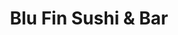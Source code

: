 ---
layout: place
title: "Blu Fin Sushi & Bar"
permalink: /arkansas/springdale/blu-fin-sushi-bar.html
stateAbbr: AR
stateName: Arkansas
cityName: Springdale
seo:
  name: "Blu Fin Sushi & Bar"
  type: Restaurant
  links: https://m.facebook.com/Blufinsushibar/
description: "Blu Fin Sushi & Bar serves delicious sushi in Springdale, Arkansas. Try fresh Japanese dishes for a great dining experience. "
place_id: ChIJw_VQPcRsyYcREKqGm4Y_vr0
photos:
  - name: >-
      places/ChIJw_VQPcRsyYcREKqGm4Y_vr0/photos/AeeoHcJRGofuXNz_VOjqWIbd44VA0WvBU2OP2DzdxxCaPWmP7iQYdTjIJrd2WIbaRdCCOkp_-LtJvczHdMf6nUSltE0qCmt5dnz5I-my1RGwBXmr8dB5G2oxjiK2ave1cBBA93Icw6ASNsHZemIRUGI2-MnjeumpD229sf4eu6rpvkbbBeBi1gsai5gBcA6WI-xbVzNjc77bAz26OxW-JI1oYhc0NC9TlpX5EvB9UsM-7TAWKt9P3hp2Mo2ZFgqtkodb8_aBKg8w0dCWnEiVG4jHoR0yzQp6NT7oU-MseWOCP-9LcKeW2TiRw411-yHyRIDEmRIbwYHSXm1ZIkR34hgBq4DVXGKLyFgXgkHqpekqwiB476FnLiRPMpllryIFndiTf5s5-5POJQ5YcGyWqNEHMe78V7-Sltt-AmmV9yW9J04UFj1n
    widthPx: 4032
    heightPx: 3024
    authorAttributions:
      - displayName: Manos Stergen
        uri: https://maps.google.com/maps/contrib/103581966733110037185
        photoUri: >-
          https://lh3.googleusercontent.com/a-/ALV-UjXCS0yCKnAU2eKmTjRLAFens0qz_o9Nh2vqIsWfFiClcRXA70TX=s100-p-k-no-mo
    flagContentUri: >-
      https://www.google.com/local/imagery/report/?cb_client=maps_api_places.places_api&image_key=!1e10!2sCIHM0ogKEICAgICho_eU9QE&hl=en-US
    googleMapsUri: >-
      https://www.google.com/maps/place//data=!3m4!1e2!3m2!1sCIHM0ogKEICAgICho_eU9QE!2e10!4m2!3m1!1s0x87c96cc43d50f5c3:0xbdbe3f869b86aa10
  - name: >-
      places/ChIJw_VQPcRsyYcREKqGm4Y_vr0/photos/AeeoHcLsERMGlyZ9xhtxj2R6D8x3RIv7_Srw2teL2XrZjVgJj2DzF53xIR-JPamAPF2lOYuJucW-CZ7SWxfmA08Rxv2_HxV41bSq0sREAWEIQde6kdiq5KO22r2tD1WFzzICrXPf94HZld1rfAjxYd9hcMzlSf_PKrMxSN4YAqAconB_bpBfyfYnLvMeCi-3WcYz8wXhfVGm3NgMON497gicu2qcZ3ofdf4shwx0MpjiImO-lI0NfLJ1i6gkPKKSTAhzMcSPmC5DjOcFzUrAK7vgz167EsoJ1qp9P4TGWmAaTkNQjPn6e7DLZlJIe1lzTko12DhtuRqz4-sLCsrHC_nRr8CYIdTxcF-AFUmns3ahsBheMgzU0-6GaUhb2FZ-VnepwuA9AVVl7FtBXcFyzh7pvU4iLaIdUostlqyEN04p-ly2Iw
    widthPx: 4800
    heightPx: 2879
    authorAttributions:
      - displayName: Lili Xu
        uri: https://maps.google.com/maps/contrib/102760921629384132730
        photoUri: >-
          https://lh3.googleusercontent.com/a-/ALV-UjUhbzDU-ZWNT3jRMnwoP3NLwuU35AO2EyoW9ijZyVYWAcB-rH9M=s100-p-k-no-mo
    flagContentUri: >-
      https://www.google.com/local/imagery/report/?cb_client=maps_api_places.places_api&image_key=!1e10!2sCIHM0ogKEICAgIDD88CBPg&hl=en-US
    googleMapsUri: >-
      https://www.google.com/maps/place//data=!3m4!1e2!3m2!1sCIHM0ogKEICAgIDD88CBPg!2e10!4m2!3m1!1s0x87c96cc43d50f5c3:0xbdbe3f869b86aa10
  - name: >-
      places/ChIJw_VQPcRsyYcREKqGm4Y_vr0/photos/AeeoHcJAK2bCBoy6Jk9-YBFULXp81gRs9XhFnXzLBXLsr6tDW85NcDx-WPVnaC5RbDOtP3q62Q7SnUSL_IQhNrHzVefHeOX2HD-2dpU5onkBIRSiRjRr3vCjelrr3VLZ8JO7ROo3lln3_9qxCXTdaARUidG6wlzImR-UfZfbbxIGNdfX7kpkXZbb2K8WgGisO4eB_TP7RyAW6TU4STPQrrXdlkdC5cmUVpgTlEN84AQcuXfkL5sESPI0u-GFF7tTUfFxczyKgn6ZuaTq5Xm12ue6Uwdhb3LoDBKSdlUmTX3p2Vepmw0ttXzk5ZMajA0gpWxWaEYR1zd9d8_rLXu6C8-haciuSc_CrMVcjCndCJyq532EWoRJZSOX5oxgyJigPih7t5d16KoUk_YowTRdNmVyDO52VcJovu4Kik78EuXe7lfM-fU1
    widthPx: 4080
    heightPx: 3072
    authorAttributions:
      - displayName: Kellie Guy
        uri: https://maps.google.com/maps/contrib/101700330699332307075
        photoUri: >-
          https://lh3.googleusercontent.com/a-/ALV-UjUq2hDBm8SIN0pk6qX9gqBEvMwkpnkzHeH6_TH1XZhzTFSZf_UTjQ=s100-p-k-no-mo
    flagContentUri: >-
      https://www.google.com/local/imagery/report/?cb_client=maps_api_places.places_api&image_key=!1e10!2sCIHM0ogKEICAgIDt7JGJ0AE&hl=en-US
    googleMapsUri: >-
      https://www.google.com/maps/place//data=!3m4!1e2!3m2!1sCIHM0ogKEICAgIDt7JGJ0AE!2e10!4m2!3m1!1s0x87c96cc43d50f5c3:0xbdbe3f869b86aa10
  - name: >-
      places/ChIJw_VQPcRsyYcREKqGm4Y_vr0/photos/AeeoHcKlBsAvb-vfo0GauT77pJGU49_01VQEvUYj5M3mpNtLBJlzubA5mfO0sUFbMtXSQfZYLNJ8Pn4J_7xOWinN5gu0zO1cOKrvUm74JE7GQesgwQzXsJjp45kEyPVSBm1UVG9fvWYxTugRBeKVXXBksiI2DuKngXC3qAX0QN36cwNMo9rWNSqmXsPQ5a1WoZFF4fULHJj3iYSbkQJNPEYf4RSj4hnzhMkrjoiH1bbCklC9CxlXJrqhHaHfkQWGWaCvKT4nIXAMxdoQcJWQJUlsXw0DPNQNT6PXYpl6t5Mq3a1UNghOeoKqkEEgZVfxWBeb60IHKuadx9L7lGkqAaHYZOla5lezCOGPx4dCK228MfLFfaa6R3RAZQxHRQeYGHPTI9elLQN7ngHd7YHd4cVjcnWmD-ATUeJmpcqat4099gXHdQ
    widthPx: 4032
    heightPx: 3024
    authorAttributions:
      - displayName: Doug Dickinson
        uri: https://maps.google.com/maps/contrib/109594987707311790013
        photoUri: >-
          https://lh3.googleusercontent.com/a-/ALV-UjXXbmmVENql88diYzuRQecDYpmZlJ_JVuCb9NNZw5giWtm9olfO=s100-p-k-no-mo
    flagContentUri: >-
      https://www.google.com/local/imagery/report/?cb_client=maps_api_places.places_api&image_key=!1e10!2sCIHM0ogKEICAgIDB2M6paw&hl=en-US
    googleMapsUri: >-
      https://www.google.com/maps/place//data=!3m4!1e2!3m2!1sCIHM0ogKEICAgIDB2M6paw!2e10!4m2!3m1!1s0x87c96cc43d50f5c3:0xbdbe3f869b86aa10
  - name: >-
      places/ChIJw_VQPcRsyYcREKqGm4Y_vr0/photos/AeeoHcK814pp1BDumHI5wMPaF2mRaJmjQ9iLHIGrj6dJfcV7Y9TtLT6fnGAkF9yNhPW5y7XsVlQftZD8gARfir7gL_0iFX6I0Rity6RKPGSuvkr2-VU9QhuTyhvtQSguVR6MzQcISgeZkwJ0D7lhvvQ9sTYt5mVDqLeO0xaIC4ZSTbyo83oRWRAqZDMMb-gzxUbRvELu4_0t9zsasLQv9kubj7wFR0QHp7FH5DZ21P5xnLf-XP7gprYZ1AcEMbxKKFE32F3Okxsj-Deu8iPCzvvR_6Ivj10jDNMAv4oxbRCm4NXWLKusmU9XN7fH1nlG4adXl3RajZNkHlTMd1M5wzQ3v5sUVzfyZVl4o4zYA1UFwcCrZuAX2mcFiu8M8jQBI3ea699olGSN-cX0noWql_3jsibJ_PmRmLt9bEdWDpKAKuUeLg
    widthPx: 4640
    heightPx: 3472
    authorAttributions:
      - displayName: Ryan Pittman
        uri: https://maps.google.com/maps/contrib/101560344642855555401
        photoUri: >-
          https://lh3.googleusercontent.com/a-/ALV-UjU1jSRdfJEJPY5abI8pd7KYmP34Yl2FDhuXgMlIzyZnMEWgpPWH=s100-p-k-no-mo
    flagContentUri: >-
      https://www.google.com/local/imagery/report/?cb_client=maps_api_places.places_api&image_key=!1e10!2sCIHM0ogKEICAgICxwaTjUA&hl=en-US
    googleMapsUri: >-
      https://www.google.com/maps/place//data=!3m4!1e2!3m2!1sCIHM0ogKEICAgICxwaTjUA!2e10!4m2!3m1!1s0x87c96cc43d50f5c3:0xbdbe3f869b86aa10
  - name: >-
      places/ChIJw_VQPcRsyYcREKqGm4Y_vr0/photos/AeeoHcJrdUOl15CU3qMGWTFFKBjrptpHm1iBAwsK921MUBcQX7RsbsgR7ajB6AU51hUVzLXOky9M0olJjC8uwSVVAlpyWWSCEk2GKni-CxCa8kztj7SY5kd8GWBh7gK4T2kAi7wY0KSLXzzx54yJGtsakSP3toWhsWfaUuv0vJ-vDBT3MCX2t9w9Hp8EG6nIcZwIVuggPmPv-mo7ToIIAhP-sMDO7nqW91_CGOwbq6ZzudzOSyPCWcQOcqAMgiOAvhWuA27H44CDnh_NKyeE-ZaMuC-Dhl6A2g2jRBP6gU1_pMydAsvbb7BGv4W_r_UGnHPtXAUCUgEqr_3Jt3LH2jKrRRv_nBIMnZ79OjXQ4baNBlnwzpzNtanzejuLUJdfpj3YWcE3fMIq7Eg5X36464hY8Z1wtBP10G6DkSM4-YXY5GI9tCM
    widthPx: 4000
    heightPx: 3000
    authorAttributions:
      - displayName: John Ruff Jr.
        uri: https://maps.google.com/maps/contrib/113323131298866860968
        photoUri: >-
          https://lh3.googleusercontent.com/a-/ALV-UjWatPe-SYbVE1SERtYYubzeoI5qsRQp1HbHO-0UdfLw9XOJgCkW=s100-p-k-no-mo
    flagContentUri: >-
      https://www.google.com/local/imagery/report/?cb_client=maps_api_places.places_api&image_key=!1e10!2sCIHM0ogKEICAgIC-2qjvsgE&hl=en-US
    googleMapsUri: >-
      https://www.google.com/maps/place//data=!3m4!1e2!3m2!1sCIHM0ogKEICAgIC-2qjvsgE!2e10!4m2!3m1!1s0x87c96cc43d50f5c3:0xbdbe3f869b86aa10
  - name: >-
      places/ChIJw_VQPcRsyYcREKqGm4Y_vr0/photos/AeeoHcKfGMREBdIeuZj45-1n8ya4WFGzxAjPCoWDCnw_t4hpNHxdhOPN6SUvu8k1d0oLHWGjvjxsZz5CQAdE0SWlx9fv9HHb441gL94SoXFJEP9iCvnlZ1HhtbbOlcj1ZIElfxZ8Cg6qRZsizqxh3UMxihyjcUe7p8DMXJn1fceKX6qv9p8qf3Xe07il8FisYeh73n_7eCD0rnf96-LlvTWSrYpuHmfwUehnhFeJe8Ie76TYFa1CxiTBBB_wCWrvI9c-B4ndypYSXahwmCcIxG8gBq5zDpybIXtGNLL_8PaCBPsblsJgYl55kL9v-7atRmGhyD0eY306JVm2uzQS18gpUj0F4aJl1j0WNAmGP7AILAr7gMptiS3vSW7kcco-_hL7MOaLPbPx6pfZQstlrLHRMYVFtTVAjxdxH4Z43fLsBe4
    widthPx: 3024
    heightPx: 4032
    authorAttributions:
      - displayName: Jennifer Gunn James
        uri: https://maps.google.com/maps/contrib/116677983920409680169
        photoUri: >-
          https://lh3.googleusercontent.com/a-/ALV-UjUHlL_sDRIRlQoa4Er4e_TKifl7pMJNrCmE_kXpwCjcuvpXpVDtKg=s100-p-k-no-mo
    flagContentUri: >-
      https://www.google.com/local/imagery/report/?cb_client=maps_api_places.places_api&image_key=!1e10!2sCIHM0ogKEICAgIC4-7C5Gg&hl=en-US
    googleMapsUri: >-
      https://www.google.com/maps/place//data=!3m4!1e2!3m2!1sCIHM0ogKEICAgIC4-7C5Gg!2e10!4m2!3m1!1s0x87c96cc43d50f5c3:0xbdbe3f869b86aa10
  - name: >-
      places/ChIJw_VQPcRsyYcREKqGm4Y_vr0/photos/AeeoHcI93UGtyckSt2-P6EyLZr6EDjucJgqUQIQgVjH_7Bp99lX0JyoIgemKSLPHZEbE-l-FhfRXgmnDrd018j3MwI7UsxP-ASr6yAIDpPmgeCAEktbS431z9pu8-hpv2jSCYQffYgGqUSoHi-P2ujk6nry0qV9_Pp3vVZQsbB4uiOmzKlmCig-l3PLbVFgu0K5VKukjre361HpRoVarDx8MCjxEyqdD_inh2Cwt1x7QyhWLnPadXMwfktLi7HPPP7qa8ExFjZG841yUFkTJfezDnGUNvvZIzhnE1LHiAly6jqutb9GqvWecAox5CyVnk0vR-IVH3GBSSLcwrB1uEKGOeGEEUTIyZZ10LsuDpYufFefXrRTx-R38VBoHvEFO3x6BL9fZOr8YLvJZoZeACjbfjbE1a-FKI5gpX_dTx1L9pF2ZmsQ
    widthPx: 4080
    heightPx: 3072
    authorAttributions:
      - displayName: Brian Marsh
        uri: https://maps.google.com/maps/contrib/114922378619697253017
        photoUri: >-
          https://lh3.googleusercontent.com/a-/ALV-UjWFnnhOpI2H3PFANFWYHVDRlMhWQS3BgNR8pKSWdpRPWuTOhkSzqA=s100-p-k-no-mo
    flagContentUri: >-
      https://www.google.com/local/imagery/report/?cb_client=maps_api_places.places_api&image_key=!1e10!2sCIHM0ogKEICAgIC30IK8owE&hl=en-US
    googleMapsUri: >-
      https://www.google.com/maps/place//data=!3m4!1e2!3m2!1sCIHM0ogKEICAgIC30IK8owE!2e10!4m2!3m1!1s0x87c96cc43d50f5c3:0xbdbe3f869b86aa10
  - name: >-
      places/ChIJw_VQPcRsyYcREKqGm4Y_vr0/photos/AeeoHcKLp4HENlVEK7DDyIAq-TANAog10-biH71zVAF_4Xhdw_W3IllydTfrJFNHTTm2UyOM4G0FwIlI6UN1cFsVKJzQso5fl7ne5mWEMpP0Zd5Flcf2cZVRqOdiZx-VC2WWgsL5ZyTmIXxKTKTK0TVlQwrmowR-nT2uA4_nlrEFc4BWOVpP28e2bhUunzN7xnOm6TDqaPV9Vs-LQF-0jlXAKPglWLYZAbPsYgIJzgJyuGED06ufU30FB8UoqUk2Nb8P35gTumE2Uofaov8bJYU_x12IO4wnD9FdX9IoakwfXsvikGqJIJsSl9uojijsX551pkSuCWK1jZBNHj9LRU9PIedkOHWdFJgwe_hma8nkrQYSgYx_6RtV3maHIFlELpSRlXkH-Rqw_PqQOp1xDENTaDl7TXTB6w9tdL7cT3oDqa_Jyg
    widthPx: 3024
    heightPx: 4032
    authorAttributions:
      - displayName: David Lukovic
        uri: https://maps.google.com/maps/contrib/106929200128166611983
        photoUri: >-
          https://lh3.googleusercontent.com/a-/ALV-UjVleBktcxfKyLWK8stCNWlGlMMsCGLd_j8Wag6RgYNFlMD-M0fr=s100-p-k-no-mo
    flagContentUri: >-
      https://www.google.com/local/imagery/report/?cb_client=maps_api_places.places_api&image_key=!1e10!2sCIHM0ogKEICAgIC2kp2QEQ&hl=en-US
    googleMapsUri: >-
      https://www.google.com/maps/place//data=!3m4!1e2!3m2!1sCIHM0ogKEICAgIC2kp2QEQ!2e10!4m2!3m1!1s0x87c96cc43d50f5c3:0xbdbe3f869b86aa10
  - name: >-
      places/ChIJw_VQPcRsyYcREKqGm4Y_vr0/photos/AeeoHcLyEFHkizAcdVQEDiCJ5iEdz7W0gpWG3xnuSCmztjA1t_qVtd7L3pJj6SZaz6QjNwg4Si-0YxAABSNUfEnpVFfmkJdnvNKnLqg3sRAjI8_t448Td9zUarWPJPyUf0oKuTdHmKelLp59e4lNcPHj7AmP9XPgm86tOwxAC9J1DPDFSNSvHVfUEKj_fVjHFfRXYE0J1Ou6tPhuk6kYPbeVZexWZ59ay2MbfIKkJQQqIctkFxHAIA42pcId3lZo7suvzKf-O42rTPCm-Q3G-rCrlmc88lokWAUZ3ZRC06LEtH3dFTFrbmFtuzG3XalMdBU-INazCrmKVQjVZBp-aENLYD-nFvP0pZQIabSJiTZeJIjp1GpaTeYP0KAyCkbVu1a2N5nFsOaEZfJUOANkjEPQMNMa6gVJyVuelNgCxPfu9I_lGQ
    widthPx: 4032
    heightPx: 3024
    authorAttributions:
      - displayName: Jonathan Taylor
        uri: https://maps.google.com/maps/contrib/103922719017116342378
        photoUri: >-
          https://lh3.googleusercontent.com/a-/ALV-UjVCMyhrmUeCp5QqGGhIiu5-m_7ugpYFBFHcgx4KVD1TUdux7K5L=s100-p-k-no-mo
    flagContentUri: >-
      https://www.google.com/local/imagery/report/?cb_client=maps_api_places.places_api&image_key=!1e10!2sCIHM0ogKEICAgIDV6tGOOw&hl=en-US
    googleMapsUri: >-
      https://www.google.com/maps/place//data=!3m4!1e2!3m2!1sCIHM0ogKEICAgIDV6tGOOw!2e10!4m2!3m1!1s0x87c96cc43d50f5c3:0xbdbe3f869b86aa10
address: '4276 W Sunset Ave # B, Springdale, AR 72762, USA'
street: '4276 W Sunset Ave # B'
city: Springdale
state: AR
zip: '72762'
country: USA
neighborhood: null
latitude: '36.175509'
longitude: '-94.177621'
accessibility_options:
  wheelchairAccessibleParking: true
  wheelchairAccessibleEntrance: true
  wheelchairAccessibleRestroom: true
  wheelchairAccessibleSeating: true
business_status: OPERATIONAL
name: Blu Fin Sushi & Bar
google_maps_links:
  directionsUri: >-
    https://www.google.com/maps/dir//''/data=!4m7!4m6!1m1!4e2!1m2!1m1!1s0x87c96cc43d50f5c3:0xbdbe3f869b86aa10!3e0
  placeUri: https://maps.google.com/?cid=13672435366110865936
  writeAReviewUri: >-
    https://www.google.com/maps/place//data=!4m3!3m2!1s0x87c96cc43d50f5c3:0xbdbe3f869b86aa10!12e1
  reviewsUri: >-
    https://www.google.com/maps/place//data=!4m4!3m3!1s0x87c96cc43d50f5c3:0xbdbe3f869b86aa10!9m1!1b1
  photosUri: >-
    https://www.google.com/maps/place//data=!4m3!3m2!1s0x87c96cc43d50f5c3:0xbdbe3f869b86aa10!10e5
primary_type: Sushi Restaurant
opening_hours:
  regular: null
  current: null
secondary_opening_hours:
  regular:
    weekdayDescriptions: null
    type: null
  current:
    weekdayDescriptions: null
    type: null
phone: (479) 717-2877
price_level: PRICE_LEVEL_MODERATE
price_range: $10 &ndash; $20
rating: '4.4'
rating_count: 528
website: https://m.facebook.com/Blufinsushibar/
reviews: null
parking_options: null
payment_options: null
allow_dogs: null
curbside_pickup: null
delivery: null
dine_in: null
good_for_children: null
good_for_groups: null
good_for_sports: null
live_music: null
menu_for_children: null
outdoor_seating: null
reservable: null
restroom: null
serves_beer: null
serves_breakfast: null
serves_brunch: null
serves_cocktails: null
serves_coffee: null
serves_dinner: null
serves_dessert: null
serves_lunch: null
serves_vegetarian_food: null
serves_wine: null
takeout: null
summary: null

---